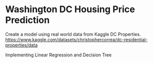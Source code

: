# Washington DC Housing Price Prediction
 Create a model using real world data from Kaggle DC Properties. https://www.kaggle.com/datasets/christophercorrea/dc-residential-properties/data
 
 Implementing Linear Regression and Decision Tree
